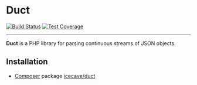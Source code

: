 # Duct

[![Build Status]](http://travis-ci.org/IcecaveStudios/duct)
[![Test Coverage]](http://icecave.com.au/duct/artifacts/tests/coverage)

---

**Duct** is a PHP library for parsing continuous streams of JSON objects.

## Installation

* [Composer](http://getcomposer.org) package [icecave/duct](https://packagist.org/packages/icecave/duct)

<!-- references -->
[Build Status]: https://raw.github.com/IcecaveStudios/duct/gh-pages/artifacts/images/icecave/regular/build-status.png
[Test Coverage]: https://raw.github.com/IcecaveStudios/duct/gh-pages/artifacts/images/icecave/regular/coverage.png
